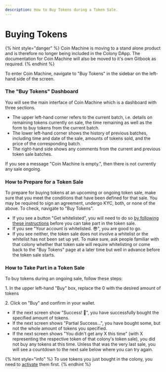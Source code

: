 ```yaml
---
description: How to Buy Tokens during a Token Sale.
---
```


# Buying Tokens

{% hint style="danger" %}
Coin Machine is moving to a stand alone product and is therefore no longer being included in the Colony DApp. The documentation for Coin Machine will also be moved to it's own Gitbook as required.
{% endhint %}

To enter Coin Machine, navigate to "Buy Tokens" in the sidebar on the left-hand side of the screen.&#x20;

### The "Buy Tokens" Dashboard

You will see the main interface of Coin Machine which is a dashboard with three sections.&#x20;

* The upper left-hand corner refers to the current batch, i.e. details on remaining tokens currently on sale, the time remaining as well as the form to buy tokens from the current batch.&#x20;
* The lower left-hand corner shows the history of previous batches, including time and date of the sale, amounts of tokens sold, and the price of the corresponding batch.&#x20;
* The right-hand side shows any comments from the current and previous token sale batches.

If you see a message "Coin Machine is empty.", then there is not currently any sale ongoing.

### How to Prepare for a Token Sale

To prepare for buying tokens at an upcoming or ongoing token sale, make sure that you meet the conditions that have been defined for that sale. You may be required to sign an agreement, undergo KYC, both, or none of the above. To check, navigate to "Buy Tokens".

* If you see a button "Get whitelisted", you will need to do so [by following these instructions](https://colony.gitbook.io/colony/extensions/whitelist) before you can take part in the token sale.
* If you see "Your account is whitelisted. 😎", you are good to go.
* If you see neither, the token sale does not involve a whitelist or the whitelist has not been set up yet. To make sure, ask people familiar with that colony whether that token sale will require whitelisting or come back to the "Buy Tokens" page at a later time but well in advance before the token sale starts.

### How to Take Part in a Token Sale

To buy tokens during an ongoing sale, follow these steps:

1\. In the upper left-hand "Buy" box, replace the 0 with the desired amount of tokens

2\. Click on "Buy" and confirm in your wallet.&#x20;

* If the next screen show "Success! 🎉", you have successfully bought the specified amount of tokens.
* If the next screen shows "Partial Success...", you have bought some, but not the whole amount of tokens you specified.
* If the next screen shows "You didn't get any X this time" (with X representing the respective token of that colony's token sale), you did not buy any tokens at this time. Unless that was the very last sale, you will see a countdown to the next sale below where you can try again.&#x20;

{% hint style="info" %}
To use tokens you just bought in the colony, you need to [activate](../../key-concepts/token-activation.md) them first.
{% endhint %}
